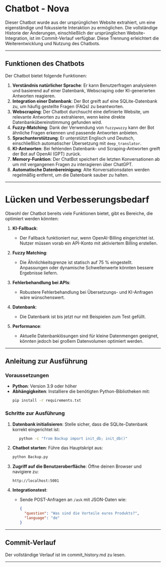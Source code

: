 
# Chatbot - Nova

Dieser Chatbot wurde aus der ursprünglichen Website extrahiert, um eine eigenständige und fokussierte Interaktion zu ermöglichen. Die vollständige Historie der Änderungen, einschließlich der ursprünglichen Website-Integration, ist im Commit-Verlauf verfügbar. Diese Trennung erleichtert die Weiterentwicklung und Nutzung des Chatbots.

---

## **Funktionen des Chatbots**

Der Chatbot bietet folgende Funktionen:

1. **Verständnis natürlicher Sprache**: Er kann Benutzerfragen analysieren und basierend auf einer Datenbank, Webscraping oder KI-generierten Antworten reagieren.
2. **Integration einer Datenbank**: Der Bot greift auf eine SQLite-Datenbank zu, um häufig gestellte Fragen (FAQs) zu beantworten.
3. **Webscraping**: Der Chatbot durchsucht eine definierte Website, um relevante Antworten zu extrahieren, wenn keine direkte Datenbankübereinstimmung gefunden wird.
4. **Fuzzy-Matching**: Dank der Verwendung von `fuzzywuzzy` kann der Bot ähnliche Fragen erkennen und passende Antworten anbieten.
5. **Sprachunterstützung**: Er unterstützt Englisch und Deutsch, einschließlich automatischer Übersetzung mit `deep_translator`.
6. **KI-Antworten**: Bei fehlenden Datenbank- und Scraping-Antworten greift der Bot auf OpenAI (GPT) zurück.
7. **Memory-Funktion**: Der ChatBot speichert die letzten Konversationen ab um mit vergangenen Fragen zu interagieren über ChatGPT. 
8. **Automatische Datenbereinigung**: Alte Konversationsdaten werden regelmäßig entfernt, um die Datenbank sauber zu halten.


---

# **Lücken und Verbesserungsbedarf**

Obwohl der Chatbot bereits viele Funktionen bietet, gibt es Bereiche, die optimiert werden könnten:

1. **KI-Fallback**: 
   - Der Fallback funktioniert nur, wenn OpenAI-Billing eingerichtet ist. Nutzer müssen vorab ein API-Konto mit aktiviertem Billing erstellen. 

2. **Fuzzy Matching**:
   - Die Ähnlichkeitsgrenze ist statisch auf 75 % eingestellt. Anpassungen oder dynamische Schwellenwerte könnten bessere Ergebnisse liefern.
   
3. **Fehlerbehandlung bei APIs**:
   - Robustere Fehlerbehandlung bei Übersetzungs- und KI-Anfragen wäre wünschenswert.

4. **Datenbank**:
   - Die Datenbank ist bis jetzt nur mit Beispielen zum Test gefüllt. 
   
5. **Performance**:
   - Aktuelle Datenbanklösungen sind für kleine Datenmengen geeignet, könnten jedoch bei großem Datenvolumen optimiert werden.

---

## **Anleitung zur Ausführung**

### Voraussetzungen

- **Python**: Version 3.9 oder höher
- **Abhängigkeiten**: Installiere die benötigten Python-Bibliotheken mit:
  ```bash
  pip install -r requirements.txt
  ```

### Schritte zur Ausführung

1. **Datenbank initialisieren**:
   Stelle sicher, dass die SQLite-Datenbank korrekt eingerichtet ist:
   ```bash
      python -c "from Backup import init_db; init_db()"
   ```

2. **Chatbot starten**:
   Führe das Hauptskript aus:
   ```bash
   python Backup.py
   ```

3. **Zugriff auf die Benutzeroberfläche**:
   Öffne deinen Browser und navigiere zu:
   ```
   http://localhost:5001
   ```

4. **Integrationstest**:
   - Sende POST-Anfragen an `/ask` mit JSON-Daten wie:
     ```json
     {
       "question": "Was sind die Vorteile eures Produkts?",
       "language": "de"
     }
     ```

---

## **Commit-Verlauf**

Der vollständige Verlauf ist im commit_history.md zu lesen. 

---
